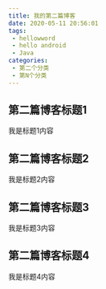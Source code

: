 ```yaml
---
title: 我的第二篇博客
date: 2020-05-11 20:56:01
tags:
 - hellowword
 - hello android
 - Java
categories:
 - 第二个分类
 - 第N个分类
---
```


## 第二篇博客标题1

我是标题1内容

## 第二篇博客标题2
我是标题2内容

## 第二篇博客标题3
我是标题3内容

## 第二篇博客标题4
我是标题4内容

